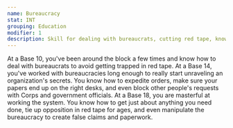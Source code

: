 ```yaml
---
name: Bureaucracy
stat: INT
grouping: Education
modifier: 1
description: Skill for dealing with bureaucrats, cutting red tape, knowing who to talk to in a bureaucracy, how to reach them, and how to extract information from bureaucracies.
---
```


At a Base 10, you've been around the block a few
times and know how to deal with bureaucrats to avoid
getting trapped in red tape. At a Base 14, you've
worked with bureaucracies long enough to really
start unraveling an organization's secrets. You know
how to expedite orders, make sure your papers end
up on the right desks, and even block other people's
requests with Corps and government officials. At a
Base 18, you are masterful at working the system.
You know how to get just about anything you need
done, tie up opposition in red tape for ages, and even
manipulate the bureaucracy to create false claims and
paperwork.
